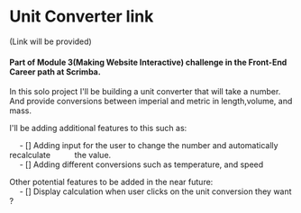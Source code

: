# Unit Converter link

(Link will be provided)

#### Part of Module 3(Making Website Interactive) challenge in the Front-End Career path at Scrimba.

In this solo project I'll be building a unit converter that will take a number. And provide conversions between imperial and metric in length,volume, and mass.

I'll be adding additional features to this such as:

&ensp;&ensp; - [] Adding input for the user to change the number and automatically recalculate &emsp;&emsp;&ensp; the value.\
&ensp;&ensp; - [] Adding different conversions such as temperature, and speed

Other potential features to be added in the near future:\
&ensp;&ensp; - [] Display calculation when user clicks on the unit conversion they want ?
